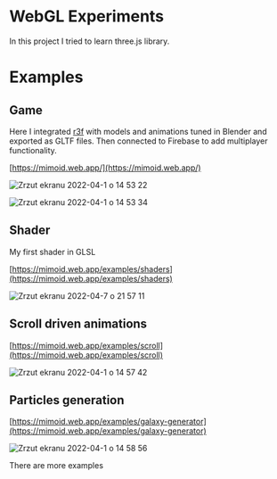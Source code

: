 # WebGL Experiments

In this project I tried to learn three.js library.

# Examples

## Game

Here I integrated [r3f](https://github.com/pmndrs/react-three-fiber) with models and animations tuned in Blender and exported as GLTF files. Then connected to Firebase to add multiplayer functionality.

[https://mimoid.web.app/](https://mimoid.web.app/)

![Zrzut ekranu 2022-04-1 o 14 53 22](https://user-images.githubusercontent.com/2854949/161267484-e867f2d5-4725-48c7-a2a1-f8b536f55c35.png)

![Zrzut ekranu 2022-04-1 o 14 53 34](https://user-images.githubusercontent.com/2854949/161267533-44eac856-c2d6-47b6-824e-9ab31609ae15.png)


## Shader

My first shader in GLSL

[https://mimoid.web.app/examples/shaders](https://mimoid.web.app/examples/shaders)

![Zrzut ekranu 2022-04-7 o 21 57 11](https://user-images.githubusercontent.com/2854949/162285862-20c23623-d732-427a-b90c-be2163a6397b.png)

## Scroll driven animations

[https://mimoid.web.app/examples/scroll](https://mimoid.web.app/examples/scroll)

![Zrzut ekranu 2022-04-1 o 14 57 42](https://user-images.githubusercontent.com/2854949/161268067-9931aa89-470b-4429-9e1f-afa5e2a64600.png)

## Particles generation

[https://mimoid.web.app/examples/galaxy-generator](https://mimoid.web.app/examples/galaxy-generator)

![Zrzut ekranu 2022-04-1 o 14 58 56](https://user-images.githubusercontent.com/2854949/161268274-ffe2b462-3c6d-4382-80b3-86e70eb9402d.png)



There are more examples
